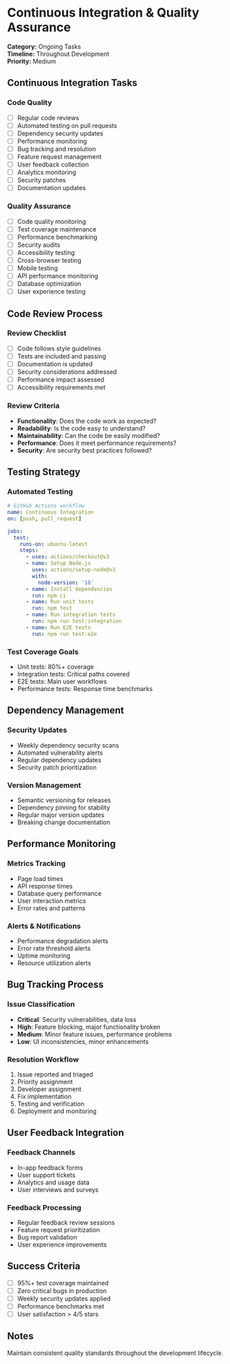 # Continuous Integration & Quality Assurance

**Category:** Ongoing Tasks  
**Timeline:** Throughout Development  
**Priority:** Medium  

## Continuous Integration Tasks

### Code Quality
- [ ] Regular code reviews
- [ ] Automated testing on pull requests
- [ ] Dependency security updates
- [ ] Performance monitoring
- [ ] Bug tracking and resolution
- [ ] Feature request management
- [ ] User feedback collection
- [ ] Analytics monitoring
- [ ] Security patches
- [ ] Documentation updates

### Quality Assurance
- [ ] Code quality monitoring
- [ ] Test coverage maintenance
- [ ] Performance benchmarking
- [ ] Security audits
- [ ] Accessibility testing
- [ ] Cross-browser testing
- [ ] Mobile testing
- [ ] API performance monitoring
- [ ] Database optimization
- [ ] User experience testing

## Code Review Process

### Review Checklist
- [ ] Code follows style guidelines
- [ ] Tests are included and passing
- [ ] Documentation is updated
- [ ] Security considerations addressed
- [ ] Performance impact assessed
- [ ] Accessibility requirements met

### Review Criteria
- **Functionality**: Does the code work as expected?
- **Readability**: Is the code easy to understand?
- **Maintainability**: Can the code be easily modified?
- **Performance**: Does it meet performance requirements?
- **Security**: Are security best practices followed?

## Testing Strategy

### Automated Testing
```yaml
# GitHub Actions workflow
name: Continuous Integration
on: [push, pull_request]

jobs:
  test:
    runs-on: ubuntu-latest
    steps:
      - uses: actions/checkout@v3
      - name: Setup Node.js
        uses: actions/setup-node@v3
        with:
          node-version: '18'
      - name: Install dependencies
        run: npm ci
      - name: Run unit tests
        run: npm test
      - name: Run integration tests
        run: npm run test:integration
      - name: Run E2E tests
        run: npm run test:e2e
```

### Test Coverage Goals
- Unit tests: 80%+ coverage
- Integration tests: Critical paths covered
- E2E tests: Main user workflows
- Performance tests: Response time benchmarks

## Dependency Management

### Security Updates
- Weekly dependency security scans
- Automated vulnerability alerts
- Regular dependency updates
- Security patch prioritization

### Version Management
- Semantic versioning for releases
- Dependency pinning for stability
- Regular major version updates
- Breaking change documentation

## Performance Monitoring

### Metrics Tracking
- Page load times
- API response times
- Database query performance
- User interaction metrics
- Error rates and patterns

### Alerts & Notifications
- Performance degradation alerts
- Error rate threshold alerts
- Uptime monitoring
- Resource utilization alerts

## Bug Tracking Process

### Issue Classification
- **Critical**: Security vulnerabilities, data loss
- **High**: Feature blocking, major functionality broken
- **Medium**: Minor feature issues, performance problems
- **Low**: UI inconsistencies, minor enhancements

### Resolution Workflow
1. Issue reported and triaged
2. Priority assignment
3. Developer assignment
4. Fix implementation
5. Testing and verification
6. Deployment and monitoring

## User Feedback Integration

### Feedback Channels
- In-app feedback forms
- User support tickets
- Analytics and usage data
- User interviews and surveys

### Feedback Processing
- Regular feedback review sessions
- Feature request prioritization
- Bug report validation
- User experience improvements

## Success Criteria
- [ ] 95%+ test coverage maintained
- [ ] Zero critical bugs in production
- [ ] Weekly security updates applied
- [ ] Performance benchmarks met
- [ ] User satisfaction > 4/5 stars

## Notes
Maintain consistent quality standards throughout the development lifecycle.